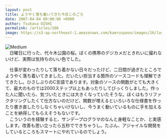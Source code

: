 ```yaml
---
layout: post
title: ようやく落ち着いてきた今日このごろ
date: 2007-04-04 00:00:00 +0900
author: Tsukasa OISHI
permalink: /articles/106
image: https://s3-ap-northeast-1.amazonaws.com/kaeruspoon/images/16/large.jpg?1300871961
---
```



![Medium](https://s3-ap-northeast-1.amazonaws.com/kaeruspoon/images/16/medium.jpg?1300871961)  
　日曜日に行った、代々木公園の桜。ぼくの携帯のデジカメだときれいに撮れないけど、実際は気持ちのいい色でした。  

　仕事が変わったりして落ち着かない日々だったけど、二日間が過ぎたところでようやく落ち着いてきました。だいたい担当する箇所のソースコードも理解できてきたし。ひさしぶりのC言語であります。対象のソースの関数がとても大きくて、最大のものでは2000ステップ以上もあったりしてびっくりしました。作った人に聞いたら、気づいたときには大きくなっていたそうな。ぼくはもうリファクタリングしたくて仕方ないのだけど、関数が増えるといろいろな仕様書を作ったり書き直したりしなくちゃいけないし、今うまく動いているものに手を加えることを納得してもらえそうもないです。  
　こういうのを経験すると、サンデープログラマのなんと身軽なことか、と実感します。改善も思い立ったら五秒でできちゃうし。たぶん、アジャイルな開発をしているところもスマートにやれているのでしょう。  


